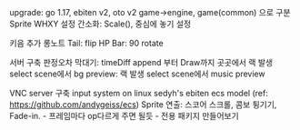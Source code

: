 upgrade: go 1.17, ebiten v2, oto v2
game->engine, game(common) 으로 구분
Sprite WHXY 설정 간소화: Scale(), 중심에 놓기 설정

키음 추가
롱노트 Tail: flip
HP Bar: 90 rotate

서버 구축
판정오차 막대기: timeDiff append 부터 Draw까지 곳곳에서 랙 발생
select scene에서 bg preview: 랙 발생
select scene에서 music preview

VNC server 구축
input system on linux
sedyh's ebiten ecs model (ref: https://github.com/andygeiss/ecs)
Sprite 연출: 스코어 스크롤, 콤보 튕기기, Fade-in.
    - 프레임마다 op다르게 주면 될듯
    - 전용 패키지 만들어보기